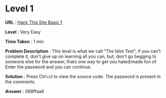 <!-- Update this counter. -->
# Level 1 #

<!-- The URL of the question, from where you are copying -->
**URL** : [Hack This Site Basic 1](https://www.hackthissite.org/missions/basic/)

<!-- What, according to you is the level of the question
Choose one of - Very Easy, Easy, Medium, Hard, Steel -->
**Level** : Very Easy

<!-- How much time did it take you to solve and move on to the next question. In minutes. -->
**Time Taken** : 1 min

<!-- Copy the text of the problem as-is -->
**Problem Description** : 
This level is what we call "The Idiot Test", if you can't complete it, don't give up on learning all you can, but, don't go begging to someone else for the answer, thats one way to get you hated/made fun of. Enter the password and you can continue. 

<!-- Your solution. Use simple english. Do remember that all of this data is meta and won't matter. Add the answer too, if the level has it. -->
**Solution** : Press Ctrl+U to view the source code. The password is present in the comments.

**Answer** : 068ffaa8